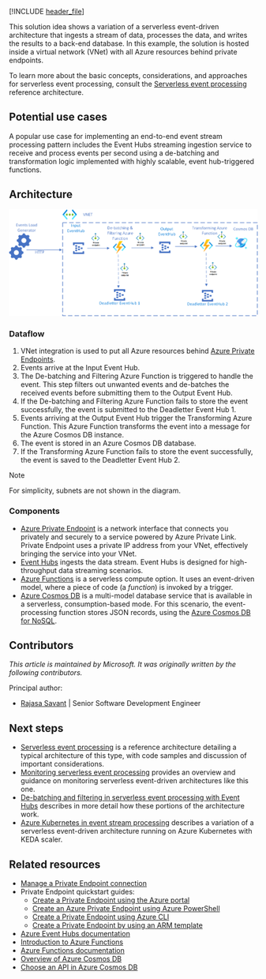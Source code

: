 <!-- cSpell:ignore KEDA deadletter headsetter -->
[!INCLUDE [header_file](../../../includes/sol-idea-header.md)]

This solution idea shows a variation of a serverless event-driven architecture that ingests a stream of data, processes the data, and writes the results to a back-end database. In this example, the solution is hosted inside a virtual network (VNet) with all Azure resources behind private endpoints.

To learn more about the basic concepts, considerations, and approaches for serverless event processing, consult the [Serverless event processing](../../reference-architectures/serverless/event-processing.yml) reference architecture.

## Potential use cases

A popular use case for implementing an end-to-end event stream processing pattern includes the Event Hubs streaming ingestion service to receive and process events per second using a de-batching and transformation logic implemented with highly scalable, event hub-triggered functions.

## Architecture

[![Diagram showing data flowing into a VNet and then being processed by the architecture described in this article.](../media/serverless-event-processing-private-link-diagram.png)](../media/serverless-event-processing-private-link-diagram.png#lightbox)

### Dataflow

1. VNet integration is used to put all Azure resources behind [Azure Private Endpoints](/azure/private-link/private-endpoint-overview).
1. Events arrive at the Input Event Hub.
1. The De-batching and Filtering Azure Function is triggered to handle the event. This step filters out unwanted events and de-batches the received events before submitting them to the Output Event Hub.
1. If the De-batching and Filtering Azure Function fails to store the event successfully, the event is submitted to the Deadletter Event Hub 1.
1. Events arriving at the Output Event Hub trigger the Transforming Azure Function. This Azure Function transforms the event into a message for the Azure Cosmos DB instance.
1. The event is stored in an Azure Cosmos DB database.
1. If the Transforming Azure Function fails to store the event successfully, the event is saved to the Deadletter Event Hub 2.

> [!NOTE]
> For simplicity, subnets are not shown in the diagram.

### Components

- [Azure Private Endpoint](/azure/private-link/private-endpoint-overview) is a network interface that connects you privately and securely to a service powered by Azure Private Link. Private Endpoint uses a private IP address from your VNet, effectively bringing the service into your VNet.
- [Event Hubs](https://azure.microsoft.com/services/event-hubs) ingests the data stream. Event Hubs is designed for high-throughput data streaming scenarios.
- [Azure Functions](https://azure.microsoft.com/services/functions) is a serverless compute option. It uses an event-driven model, where a piece of code (a *function*) is invoked by a trigger.
- [Azure Cosmos DB](https://azure.microsoft.com/services/cosmos-db) is a multi-model database service that is available in a serverless, consumption-based mode. For this scenario, the event-processing function stores JSON records, using the [Azure Cosmos DB for NoSQL](/azure/cosmos-db/introduction).

## Contributors

*This article is maintained by Microsoft. It was originally written by the following contributors.*

Principal author:

- [Rajasa Savant](https://www.linkedin.com/in/rajasa-savant-72645728) | Senior Software Development Engineer

## Next steps

- [Serverless event processing](../../reference-architectures/serverless/event-processing.yml) is a reference architecture detailing a typical architecture of this type, with code samples and discussion of important considerations.
- [Monitoring serverless event processing](../../serverless/guide/monitoring-serverless-event-processing.md) provides an overview and guidance on monitoring serverless event-driven architectures like this one.
- [De-batching and filtering in serverless event processing with Event Hubs](./serverless-event-processing-filtering.yml) describes in more detail how these portions of the architecture work.
- [Azure Kubernetes in event stream processing](./serverless-event-processing-aks.yml) describes a variation of a serverless event-driven architecture running on Azure Kubernetes with KEDA scaler.

## Related resources

- [Manage a Private Endpoint connection](/azure/private-link/manage-private-endpoint)
- Private Endpoint quickstart guides:
  - [Create a Private Endpoint using the Azure portal](/azure/private-link/create-private-endpoint-portal)
  - [Create an Azure Private Endpoint using Azure PowerShell](/azure/private-link/create-private-endpoint-powershell)
  - [Create a Private Endpoint using Azure CLI](/azure/private-link/create-private-endpoint-cli)
  - [Create a Private Endpoint by using an ARM template](/azure/private-link/create-private-endpoint-template)
- [Azure Event Hubs documentation](/azure/event-hubs)
- [Introduction to Azure Functions](/azure/azure-functions/functions-overview)
- [Azure Functions documentation](/azure/azure-functions)
- [Overview of Azure Cosmos DB](/azure/cosmos-db/introduction)
- [Choose an API in Azure Cosmos DB](/azure/cosmos-db/choose-api)
